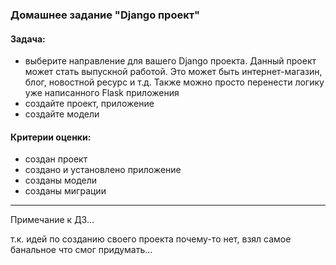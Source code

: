 ### Домашнее задание "Django проект"
#### Задача:
- выберите направление для вашего Django проекта. 
  Данный проект может стать выпускной работой. 
  Это может быть интернет-магазин, блог, новостной ресурс и т.д. 
  Также можно просто перенести логику уже написанного Flask приложения
- создайте проект, приложение
- создайте модели
#### Критерии оценки:
- создан проект
- создано и установлено приложение
- созданы модели
- созданы миграции

---

Примечание к ДЗ...

т.к. идей по созданию своего проекта почему-то нет, взял самое банальное что смог придумать...
